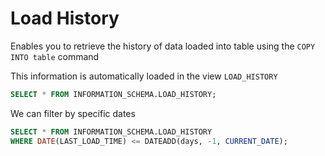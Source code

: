 # Load History

Enables you to retrieve the history of data loaded into table using the `COPY INTO table` command

This information is automatically loaded in the view `LOAD_HISTORY`

```sql
SELECT * FROM INFORMATION_SCHEMA.LOAD_HISTORY;
```

We can filter by specific dates

```sql
SELECT * FROM INFORMATION_SCHEMA.LOAD_HISTORY
WHERE DATE(LAST_LOAD_TIME) <= DATEADD(days, -1, CURRENT_DATE);
```
